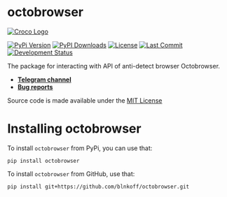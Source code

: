 # octobrowser

[![Croco Logo](https://i.ibb.co/G5Pjt6M/logo.png)](https://t.me/crocofactory)

[![PyPi Version](https://img.shields.io/pypi/v/octobrowser)](https://pypi.org/project/octobrowser/)
[![PyPI Downloads](https://img.shields.io/pypi/dm/octobrowser?label=downloads)](https://pypi.org/project/octobrowser/)
[![License](https://img.shields.io/github/license/blnkoff/octobrowser.svg)](https://pypi.org/project/octobrowser/)
[![Last Commit](https://img.shields.io/github/last-commit/blnkoff/octobrowser.svg)](https://pypi.org/project/octobrowser/)
[![Development Status](https://img.shields.io/pypi/status/octobrowser)](https://pypi.org/project/octobrowser/)

The package for interacting with API of anti-detect browser Octobrowser.

- **[Telegram channel](https://t.me/crocofactory)**
- **[Bug reports](https://github.com/blnkoff/octobrowser/issues)**

Source code is made available under the [MIT License](LICENSE)

# Installing octobrowser
To install `octobrowser` from PyPi, you can use that:

```shell
pip install octobrowser
```

To install `octobrowser` from GitHub, use that:

```shell
pip install git+https://github.com/blnkoff/octobrowser.git
```